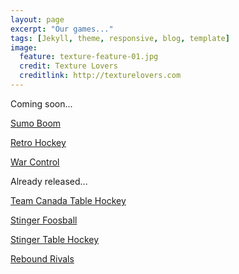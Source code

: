 ```yaml
---
layout: page
excerpt: "Our games..."
tags: [Jekyll, theme, responsive, blog, template]
image:
  feature: texture-feature-01.jpg
  credit: Texture Lovers
  creditlink: http://texturelovers.com
---
```


Coming soon...

[Sumo Boom](/sumoboom)

[Retro Hockey](/retrohockey)

[War Control](/warcontrol)

Already released...

[Team Canada Table Hockey](http://stingertablehockey.com)

[Stinger Foosball](http://stingerfoosball.com)

[Stinger Table Hockey](http://stingertablehockey.com)

[Rebound Rivals](http://reboundrivals.com)
